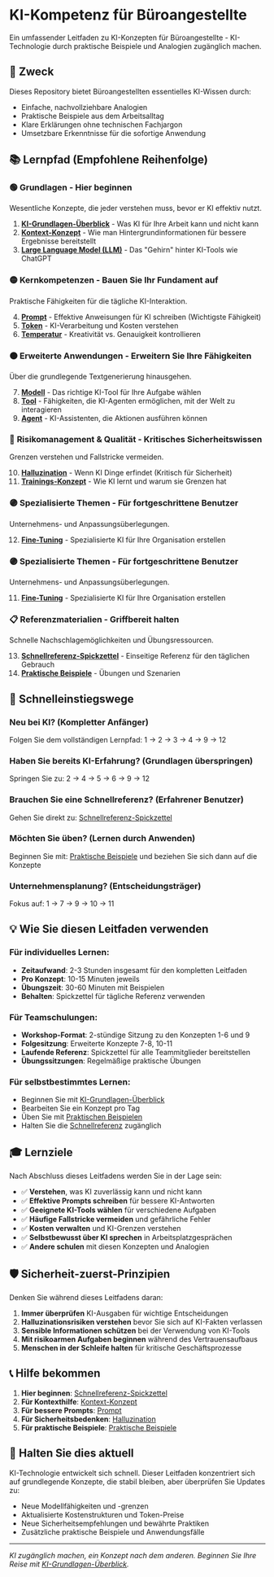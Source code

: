 # KI-Kompetenz für Büroangestellte

Ein umfassender Leitfaden zu KI-Konzepten für Büroangestellte - KI-Technologie durch praktische Beispiele und Analogien zugänglich machen.

## 🎯 Zweck

Dieses Repository bietet Büroangestellten essentielles KI-Wissen durch:
- Einfache, nachvollziehbare Analogien
- Praktische Beispiele aus dem Arbeitsalltag
- Klare Erklärungen ohne technischen Fachjargon
- Umsetzbare Erkenntnisse für die sofortige Anwendung

## 📚 Lernpfad (Empfohlene Reihenfolge)

### 🟢 **Grundlagen** - Hier beginnen
Wesentliche Konzepte, die jeder verstehen muss, bevor er KI effektiv nutzt.

1. **[KI-Grundlagen-Überblick](./ai-basics-overview.md)** - Was KI für Ihre Arbeit kann und nicht kann
2. **[Kontext-Konzept](./context-concept.md)** - Wie man Hintergrundinformationen für bessere Ergebnisse bereitstellt
3. **[Large Language Model (LLM)](./01-large-language-model.md)** - Das "Gehirn" hinter KI-Tools wie ChatGPT

### 🟡 **Kernkompetenzen** - Bauen Sie Ihr Fundament auf
Praktische Fähigkeiten für die tägliche KI-Interaktion.

4. **[Prompt](./04-prompt.md)** - Effektive Anweisungen für KI schreiben (Wichtigste Fähigkeit)
5. **[Token](./03-token.md)** - KI-Verarbeitung und Kosten verstehen
6. **[Temperatur](./05-temperature.md)** - Kreativität vs. Genauigkeit kontrollieren

### 🟠 **Erweiterte Anwendungen** - Erweitern Sie Ihre Fähigkeiten
Über die grundlegende Textgenerierung hinausgehen.

7. **[Modell](./02-model.md)** - Das richtige KI-Tool für Ihre Aufgabe wählen
8. **[Tool](./06-tool.md)** - Fähigkeiten, die KI-Agenten ermöglichen, mit der Welt zu interagieren
9. **[Agent](./07-agent.md)** - KI-Assistenten, die Aktionen ausführen können

### 🔴 **Risikomanagement & Qualität** - Kritisches Sicherheitswissen
Grenzen verstehen und Fallstricke vermeiden.

10. **[Halluzination](./08-hallucination.md)** - Wenn KI Dinge erfindet (Kritisch für Sicherheit)
11. **[Trainings-Konzept](./training-concept.md)** - Wie KI lernt und warum sie Grenzen hat

### 🟣 **Spezialisierte Themen** - Für fortgeschrittene Benutzer
Unternehmens- und Anpassungsüberlegungen.

12. **[Fine-Tuning](./09-fine-tuning.md)** - Spezialisierte KI für Ihre Organisation erstellen

### 🟣 **Spezialisierte Themen** - Für fortgeschrittene Benutzer
Unternehmens- und Anpassungsüberlegungen.

11. **[Fine-Tuning](./09-fine-tuning.md)** - Spezialisierte KI für Ihre Organisation erstellen

### 📋 **Referenzmaterialien** - Griffbereit halten
Schnelle Nachschlagemöglichkeiten und Übungsressourcen.

13. **[Schnellreferenz-Spickzettel](./quick-reference-cheat-sheet.md)** - Einseitige Referenz für den täglichen Gebrauch
14. **[Praktische Beispiele](./hands-on-examples.md)** - Übungen und Szenarien

## 🚀 Schnelleinstiegswege

### **Neu bei KI?** (Kompletter Anfänger)
Folgen Sie dem vollständigen Lernpfad: 1 → 2 → 3 → 4 → 9 → 12

### **Haben Sie bereits KI-Erfahrung?** (Grundlagen überspringen)
Springen Sie zu: 2 → 4 → 5 → 6 → 9 → 12

### **Brauchen Sie eine Schnellreferenz?** (Erfahrener Benutzer)
Gehen Sie direkt zu: [Schnellreferenz-Spickzettel](./quick-reference-cheat-sheet.md)

### **Möchten Sie üben?** (Lernen durch Anwenden)
Beginnen Sie mit: [Praktische Beispiele](./hands-on-examples.md) und beziehen Sie sich dann auf die Konzepte

### **Unternehmensplanung?** (Entscheidungsträger)
Fokus auf: 1 → 7 → 9 → 10 → 11

## 💡 Wie Sie diesen Leitfaden verwenden

### **Für individuelles Lernen:**
- **Zeitaufwand**: 2-3 Stunden insgesamt für den kompletten Leitfaden
- **Pro Konzept**: 10-15 Minuten jeweils
- **Übungszeit**: 30-60 Minuten mit Beispielen
- **Behalten**: Spickzettel für tägliche Referenz verwenden

### **Für Teamschulungen:**
- **Workshop-Format**: 2-stündige Sitzung zu den Konzepten 1-6 und 9
- **Folgesitzung**: Erweiterte Konzepte 7-8, 10-11
- **Laufende Referenz**: Spickzettel für alle Teammitglieder bereitstellen
- **Übungssitzungen**: Regelmäßige praktische Übungen

### **Für selbstbestimmtes Lernen:**
- Beginnen Sie mit [KI-Grundlagen-Überblick](./ai-basics-overview.md)
- Bearbeiten Sie ein Konzept pro Tag
- Üben Sie mit [Praktischen Beispielen](./hands-on-examples.md)
- Halten Sie die [Schnellreferenz](./quick-reference-cheat-sheet.md) zugänglich

## 🎓 Lernziele

Nach Abschluss dieses Leitfadens werden Sie in der Lage sein:
- ✅ **Verstehen**, was KI zuverlässig kann und nicht kann
- ✅ **Effektive Prompts schreiben** für bessere KI-Antworten
- ✅ **Geeignete KI-Tools wählen** für verschiedene Aufgaben
- ✅ **Häufige Fallstricke vermeiden** und gefährliche Fehler
- ✅ **Kosten verwalten** und KI-Grenzen verstehen
- ✅ **Selbstbewusst über KI sprechen** in Arbeitsplatzgesprächen
- ✅ **Andere schulen** mit diesen Konzepten und Analogien

## 🛡️ Sicherheit-zuerst-Prinzipien

Denken Sie während dieses Leitfadens daran:
1. **Immer überprüfen** KI-Ausgaben für wichtige Entscheidungen
2. **Halluzinationsrisiken verstehen** bevor Sie sich auf KI-Fakten verlassen
3. **Sensible Informationen schützen** bei der Verwendung von KI-Tools
4. **Mit risikoarmen Aufgaben beginnen** während des Vertrauensaufbaus
5. **Menschen in der Schleife halten** für kritische Geschäftsprozesse

## 📞 Hilfe bekommen

1. **Hier beginnen**: [Schnellreferenz-Spickzettel](./quick-reference-cheat-sheet.md)
2. **Für Kontexthilfe**: [Kontext-Konzept](./context-concept.md)
3. **Für bessere Prompts**: [Prompt](./04-prompt.md)
4. **Für Sicherheitsbedenken**: [Halluzination](./08-hallucination.md)
5. **Für praktische Beispiele**: [Praktische Beispiele](./hands-on-examples.md)

## 🔄 Halten Sie dies aktuell

KI-Technologie entwickelt sich schnell. Dieser Leitfaden konzentriert sich auf grundlegende Konzepte, die stabil bleiben, aber überprüfen Sie Updates zu:
- Neue Modellfähigkeiten und -grenzen
- Aktualisierte Kostenstrukturen und Token-Preise
- Neue Sicherheitsempfehlungen und bewährte Praktiken
- Zusätzliche praktische Beispiele und Anwendungsfälle

---

*KI zugänglich machen, ein Konzept nach dem anderen. Beginnen Sie Ihre Reise mit [KI-Grundlagen-Überblick](./ai-basics-overview.md).*